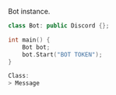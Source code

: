Bot instance.
```c++
class Bot: public Discord {};

int main() {
	Bot bot;
	bot.Start("BOT TOKEN");
}

Class:
> Message
```
